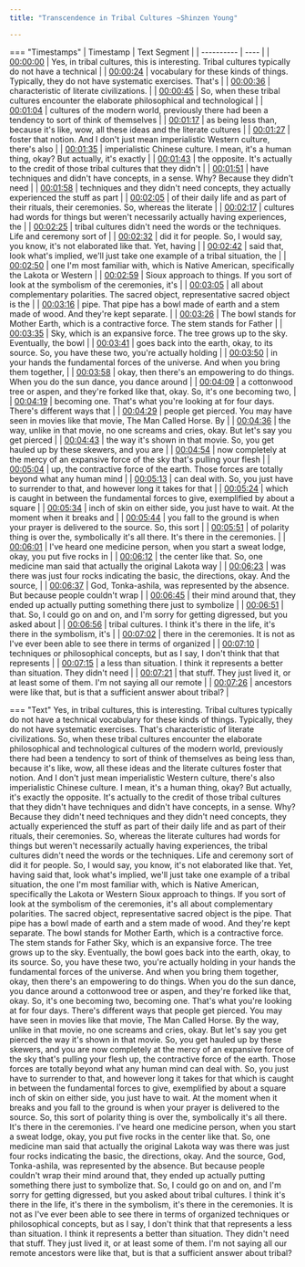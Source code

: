 ```yaml
---
title: "Transcendence in Tribal Cultures ~Shinzen Young"

---
```

=== "Timestamps"
    | Timestamp | Text Segment |
    | ---------- | ----  |
    | [00:00:00](https://www.youtube.com/watch?v=6E9p11Kz2Ow&t=0) |  Yes, in tribal cultures, this is interesting. Tribal cultures typically do not have a technical |
    | [00:00:24](https://www.youtube.com/watch?v=6E9p11Kz2Ow&t=24) |  vocabulary for these kinds of things. Typically, they do not have systematic exercises. That's |
    | [00:00:36](https://www.youtube.com/watch?v=6E9p11Kz2Ow&t=36) |  characteristic of literate civilizations. |
    | [00:00:45](https://www.youtube.com/watch?v=6E9p11Kz2Ow&t=45) |  So, when these tribal cultures encounter the elaborate philosophical and technological |
    | [00:01:04](https://www.youtube.com/watch?v=6E9p11Kz2Ow&t=64) |  cultures of the modern world, previously there had been a tendency to sort of think of themselves |
    | [00:01:17](https://www.youtube.com/watch?v=6E9p11Kz2Ow&t=77) |  as being less than, because it's like, wow, all these ideas and the literate cultures |
    | [00:01:27](https://www.youtube.com/watch?v=6E9p11Kz2Ow&t=87) |  foster that notion. And I don't just mean imperialistic Western culture, there's also |
    | [00:01:35](https://www.youtube.com/watch?v=6E9p11Kz2Ow&t=95) |  imperialistic Chinese culture. I mean, it's a human thing, okay? But actually, it's exactly |
    | [00:01:43](https://www.youtube.com/watch?v=6E9p11Kz2Ow&t=103) |  the opposite. It's actually to the credit of those tribal cultures that they didn't |
    | [00:01:51](https://www.youtube.com/watch?v=6E9p11Kz2Ow&t=111) |  have techniques and didn't have concepts, in a sense. Why? Because they didn't need |
    | [00:01:58](https://www.youtube.com/watch?v=6E9p11Kz2Ow&t=118) |  techniques and they didn't need concepts, they actually experienced the stuff as part |
    | [00:02:05](https://www.youtube.com/watch?v=6E9p11Kz2Ow&t=125) |  of their daily life and as part of their rituals, their ceremonies. So, whereas the literate |
    | [00:02:17](https://www.youtube.com/watch?v=6E9p11Kz2Ow&t=137) |  cultures had words for things but weren't necessarily actually having experiences, the |
    | [00:02:25](https://www.youtube.com/watch?v=6E9p11Kz2Ow&t=145) |  tribal cultures didn't need the words or the techniques. Life and ceremony sort of |
    | [00:02:32](https://www.youtube.com/watch?v=6E9p11Kz2Ow&t=152) |  did it for people. So, I would say, you know, it's not elaborated like that. Yet, having |
    | [00:02:42](https://www.youtube.com/watch?v=6E9p11Kz2Ow&t=162) |  said that, look what's implied, we'll just take one example of a tribal situation, the |
    | [00:02:50](https://www.youtube.com/watch?v=6E9p11Kz2Ow&t=170) |  one I'm most familiar with, which is Native American, specifically the Lakota or Western |
    | [00:02:59](https://www.youtube.com/watch?v=6E9p11Kz2Ow&t=179) |  Sioux approach to things. If you sort of look at the symbolism of the ceremonies, it's |
    | [00:03:05](https://www.youtube.com/watch?v=6E9p11Kz2Ow&t=185) |  all about complementary polarities. The sacred object, representative sacred object is the |
    | [00:03:16](https://www.youtube.com/watch?v=6E9p11Kz2Ow&t=196) |  pipe. That pipe has a bowl made of earth and a stem made of wood. And they're kept separate. |
    | [00:03:26](https://www.youtube.com/watch?v=6E9p11Kz2Ow&t=206) |  The bowl stands for Mother Earth, which is a contractive force. The stem stands for Father |
    | [00:03:35](https://www.youtube.com/watch?v=6E9p11Kz2Ow&t=215) |  Sky, which is an expansive force. The tree grows up to the sky. Eventually, the bowl |
    | [00:03:41](https://www.youtube.com/watch?v=6E9p11Kz2Ow&t=221) |  goes back into the earth, okay, to its source. So, you have these two, you're actually holding |
    | [00:03:50](https://www.youtube.com/watch?v=6E9p11Kz2Ow&t=230) |  in your hands the fundamental forces of the universe. And when you bring them together, |
    | [00:03:58](https://www.youtube.com/watch?v=6E9p11Kz2Ow&t=238) |  okay, then there's an empowering to do things. When you do the sun dance, you dance around |
    | [00:04:09](https://www.youtube.com/watch?v=6E9p11Kz2Ow&t=249) |  a cottonwood tree or aspen, and they're forked like that, okay. So, it's one becoming two, |
    | [00:04:19](https://www.youtube.com/watch?v=6E9p11Kz2Ow&t=259) |  becoming one. That's what you're looking at for four days. There's different ways that |
    | [00:04:29](https://www.youtube.com/watch?v=6E9p11Kz2Ow&t=269) |  people get pierced. You may have seen in movies like that movie, The Man Called Horse. By |
    | [00:04:36](https://www.youtube.com/watch?v=6E9p11Kz2Ow&t=276) |  the way, unlike in that movie, no one screams and cries, okay. But let's say you get pierced |
    | [00:04:43](https://www.youtube.com/watch?v=6E9p11Kz2Ow&t=283) |  the way it's shown in that movie. So, you get hauled up by these skewers, and you are |
    | [00:04:54](https://www.youtube.com/watch?v=6E9p11Kz2Ow&t=294) |  now completely at the mercy of an expansive force of the sky that's pulling your flesh |
    | [00:05:04](https://www.youtube.com/watch?v=6E9p11Kz2Ow&t=304) |  up, the contractive force of the earth. Those forces are totally beyond what any human mind |
    | [00:05:13](https://www.youtube.com/watch?v=6E9p11Kz2Ow&t=313) |  can deal with. So, you just have to surrender to that, and however long it takes for that |
    | [00:05:24](https://www.youtube.com/watch?v=6E9p11Kz2Ow&t=324) |  which is caught in between the fundamental forces to give, exemplified by about a square |
    | [00:05:34](https://www.youtube.com/watch?v=6E9p11Kz2Ow&t=334) |  inch of skin on either side, you just have to wait. At the moment when it breaks and |
    | [00:05:44](https://www.youtube.com/watch?v=6E9p11Kz2Ow&t=344) |  you fall to the ground is when your prayer is delivered to the source. So, this sort |
    | [00:05:51](https://www.youtube.com/watch?v=6E9p11Kz2Ow&t=351) |  of polarity thing is over the, symbolically it's all there. It's there in the ceremonies. |
    | [00:06:01](https://www.youtube.com/watch?v=6E9p11Kz2Ow&t=361) |  I've heard one medicine person, when you start a sweat lodge, okay, you put five rocks in |
    | [00:06:12](https://www.youtube.com/watch?v=6E9p11Kz2Ow&t=372) |  the center like that. So, one medicine man said that actually the original Lakota way |
    | [00:06:23](https://www.youtube.com/watch?v=6E9p11Kz2Ow&t=383) |  was there was just four rocks indicating the basic, the directions, okay. And the source, |
    | [00:06:37](https://www.youtube.com/watch?v=6E9p11Kz2Ow&t=397) |  God, Tonka-ashila, was represented by the absence. But because people couldn't wrap |
    | [00:06:45](https://www.youtube.com/watch?v=6E9p11Kz2Ow&t=405) |  their mind around that, they ended up actually putting something there just to symbolize |
    | [00:06:51](https://www.youtube.com/watch?v=6E9p11Kz2Ow&t=411) |  that. So, I could go on and on, and I'm sorry for getting digressed, but you asked about |
    | [00:06:56](https://www.youtube.com/watch?v=6E9p11Kz2Ow&t=416) |  tribal cultures. I think it's there in the life, it's there in the symbolism, it's |
    | [00:07:02](https://www.youtube.com/watch?v=6E9p11Kz2Ow&t=422) |  there in the ceremonies. It is not as I've ever been able to see there in terms of organized |
    | [00:07:10](https://www.youtube.com/watch?v=6E9p11Kz2Ow&t=430) |  techniques or philosophical concepts, but as I say, I don't think that that represents |
    | [00:07:15](https://www.youtube.com/watch?v=6E9p11Kz2Ow&t=435) |  a less than situation. I think it represents a better than situation. They didn't need |
    | [00:07:21](https://www.youtube.com/watch?v=6E9p11Kz2Ow&t=441) |  that stuff. They just lived it, or at least some of them. I'm not saying all our remote |
    | [00:07:26](https://www.youtube.com/watch?v=6E9p11Kz2Ow&t=446) |  ancestors were like that, but is that a sufficient answer about tribal? |

=== "Text"
     Yes, in tribal cultures, this is interesting. Tribal cultures typically do not have a technical vocabulary for these kinds of things. Typically, they do not have systematic exercises. That's characteristic of literate civilizations. So, when these tribal cultures encounter the elaborate philosophical and technological cultures of the modern world, previously there had been a tendency to sort of think of themselves as being less than, because it's like, wow, all these ideas and the literate cultures foster that notion. And I don't just mean imperialistic Western culture, there's also imperialistic Chinese culture. I mean, it's a human thing, okay? But actually, it's exactly the opposite. It's actually to the credit of those tribal cultures that they didn't have techniques and didn't have concepts, in a sense. Why? Because they didn't need techniques and they didn't need concepts, they actually experienced the stuff as part of their daily life and as part of their rituals, their ceremonies. So, whereas the literate cultures had words for things but weren't necessarily actually having experiences, the tribal cultures didn't need the words or the techniques. Life and ceremony sort of did it for people. So, I would say, you know, it's not elaborated like that. Yet, having said that, look what's implied, we'll just take one example of a tribal situation, the one I'm most familiar with, which is Native American, specifically the Lakota or Western Sioux approach to things. If you sort of look at the symbolism of the ceremonies, it's all about complementary polarities. The sacred object, representative sacred object is the pipe. That pipe has a bowl made of earth and a stem made of wood. And they're kept separate. The bowl stands for Mother Earth, which is a contractive force. The stem stands for Father Sky, which is an expansive force. The tree grows up to the sky. Eventually, the bowl goes back into the earth, okay, to its source. So, you have these two, you're actually holding in your hands the fundamental forces of the universe. And when you bring them together, okay, then there's an empowering to do things. When you do the sun dance, you dance around a cottonwood tree or aspen, and they're forked like that, okay. So, it's one becoming two, becoming one. That's what you're looking at for four days. There's different ways that people get pierced. You may have seen in movies like that movie, The Man Called Horse. By the way, unlike in that movie, no one screams and cries, okay. But let's say you get pierced the way it's shown in that movie. So, you get hauled up by these skewers, and you are now completely at the mercy of an expansive force of the sky that's pulling your flesh up, the contractive force of the earth. Those forces are totally beyond what any human mind can deal with. So, you just have to surrender to that, and however long it takes for that which is caught in between the fundamental forces to give, exemplified by about a square inch of skin on either side, you just have to wait. At the moment when it breaks and you fall to the ground is when your prayer is delivered to the source. So, this sort of polarity thing is over the, symbolically it's all there. It's there in the ceremonies. I've heard one medicine person, when you start a sweat lodge, okay, you put five rocks in the center like that. So, one medicine man said that actually the original Lakota way was there was just four rocks indicating the basic, the directions, okay. And the source, God, Tonka-ashila, was represented by the absence. But because people couldn't wrap their mind around that, they ended up actually putting something there just to symbolize that. So, I could go on and on, and I'm sorry for getting digressed, but you asked about tribal cultures. I think it's there in the life, it's there in the symbolism, it's there in the ceremonies. It is not as I've ever been able to see there in terms of organized techniques or philosophical concepts, but as I say, I don't think that that represents a less than situation. I think it represents a better than situation. They didn't need that stuff. They just lived it, or at least some of them. I'm not saying all our remote ancestors were like that, but is that a sufficient answer about tribal?